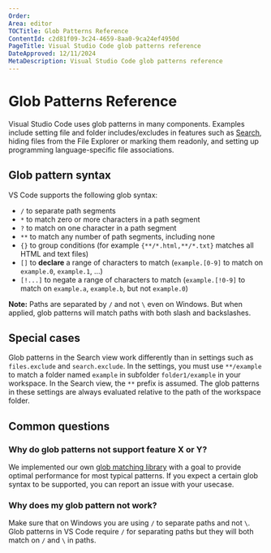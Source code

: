 ```yaml
---
Order:
Area: editor
TOCTitle: Glob Patterns Reference
ContentId: c2d81f09-3c24-4659-8aa0-9ca24ef4950d
PageTitle: Visual Studio Code glob patterns reference
DateApproved: 12/11/2024
MetaDescription: Visual Studio Code glob patterns reference
---
```


# Glob Patterns Reference

Visual Studio Code uses glob patterns in many components. Examples include setting file and folder includes/excludes in features such as [Search](/docs/editor/codebasics.md#advanced-search-options), hiding files from the File Explorer or marking them readonly, and setting up programming language-specific file associations.

## Glob pattern syntax

VS Code supports the following glob syntax:

- `/` to separate path segments
- `*` to match zero or more characters in a path segment
- `?` to match on one character in a path segment
- `**` to match any number of path segments, including none
- `{}` to group conditions (for example `{**/*.html,**/*.txt}` matches all HTML and text files)
- `[]` to **declare** a range of characters to match (`example.[0-9]` to match on `example.0`, `example.1`, …)
- `[!...]` to negate a range of characters to match (`example.[!0-9]` to match on `example.a`, `example.b`, but not `example.0`)

**Note:** Paths are separated by `/` and not `\` even on Windows. But when applied, glob patterns will match paths with both slash and backslashes.

## Special cases

Glob patterns in the Search view work differently than in settings such as `files.exclude` and `search.exclude`. In the settings, you must use `**/example` to match a folder named `example` in subfolder `folder1/example` in your workspace. In the Search view, the `**` prefix is assumed. The glob patterns in these settings are always evaluated relative to the path of the workspace folder.

## Common questions

### Why do glob patterns not support feature X or Y?

We implemented our own [glob matching library](https://github.com/microsoft/vscode/blob/main/src/vs/base/common/glob.ts) with a goal to provide optimal performance for most typical patterns. If you expect a certain glob syntax to be supported, you can report an issue with your usecase.

### Why does my glob pattern not work?

Make sure that on Windows you are using `/` to separate paths and not `\`. Glob patterns in VS Code require `/` for separating paths but they will both match on `/` and `\` in paths.
